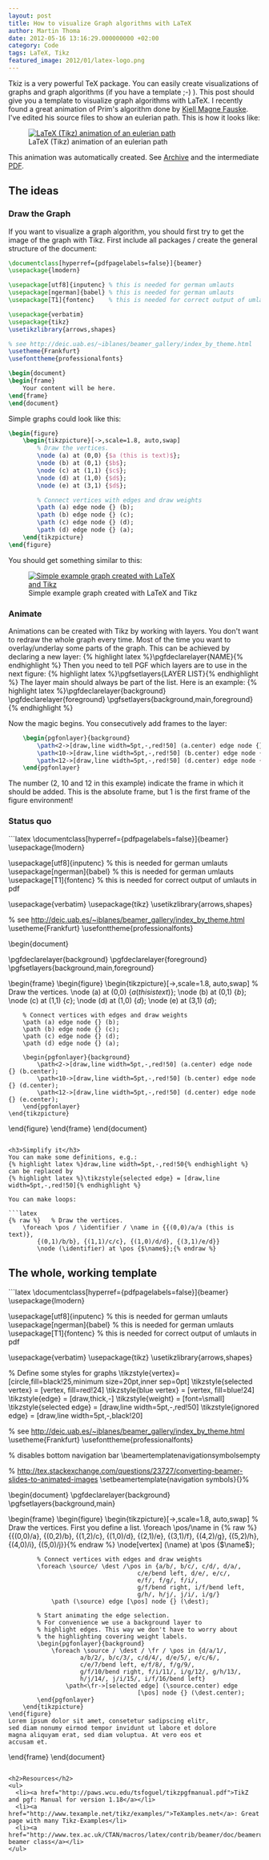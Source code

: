```yaml
---
layout: post
title: How to visualize Graph algorithms with LaTeX
author: Martin Thoma
date: 2012-05-16 13:16:29.000000000 +02:00
category: Code
tags: LaTeX, Tikz
featured_image: 2012/01/latex-logo.png
---
```

Tkiz is a very powerful TeX package. You can easily create visualizations of graphs and graph algorithms (if you have a template ;-) ). This post should give you a template to visualize graph algorithms with LaTeX.
I recently found a great animation of Prim's algorithm done by <a href="http://www.texample.net/tikz/examples/prims-algorithm/">Kjell Magne Fauske</a>. I've edited his source files to show an eulerian path. This is how it looks like:
<figure class="aligncenter">
            <a href="../images/2012/05/tikz-animation.gif"><img src="../images/2012/05/tikz-animation.gif" alt="LaTeX (Tikz) animation of an eulerian path" style="max-width:512px;max-height:228px" class="size-full wp-image-24611"/></a>
            <figcaption class="text-center">LaTeX (Tikz) animation of an eulerian path</figcaption>
        </figure>
This animation was automatically created. See <a href='../images/2012/05/LaTeX-example.zip'>Archive</a> and the intermediate <a href='../images/2012/05/tikz-animation.pdf'>PDF</a>.

<h2>The ideas</h2>
<h3>Draw the Graph</h3>
If you want to visualize a graph algorithm, you should first try to get the image of the graph with Tikz. 
First include all packages / create the general structure of the document:

```latex
\documentclass[hyperref={pdfpagelabels=false}]{beamer}
\usepackage{lmodern}

\usepackage[utf8]{inputenc} % this is needed for german umlauts
\usepackage[ngerman]{babel} % this is needed for german umlauts
\usepackage[T1]{fontenc}    % this is needed for correct output of umlauts in pdf

\usepackage{verbatim}
\usepackage{tikz}
\usetikzlibrary{arrows,shapes}

% see http://deic.uab.es/~iblanes/beamer_gallery/index_by_theme.html
\usetheme{Frankfurt}
\usefonttheme{professionalfonts}

\begin{document}
\begin{frame}
	Your content will be here.
\end{frame}
\end{document}
```

Simple graphs could look like this:

```latex
\begin{figure}
	\begin{tikzpicture}[->,scale=1.8, auto,swap]
		% Draw the vertices.
		\node (a) at (0,0) {$a (this is text)$};
		\node (b) at (0,1) {$b$};
		\node (c) at (1,1) {$c$};
		\node (d) at (1,0) {$d$};
		\node (e) at (3,1) {$d$};

		% Connect vertices with edges and draw weights
		\path (a) edge node {} (b);
		\path (b) edge node {} (c);
		\path (c) edge node {} (d);
		\path (d) edge node {} (a);
	\end{tikzpicture}
\end{figure}
```

You should get something similar to this:
<figure class="aligncenter">
            <a href="../images/2012/05/simple-example-graph-300x105.png"><img src="../images/2012/05/simple-example-graph-300x105.png" alt="Simple example graph created with LaTeX and Tikz" style="max-width:300px;max-height:105px" class="size-medium wp-image-24691"/></a>
            <figcaption class="text-center">Simple example graph created with LaTeX and Tikz</figcaption>
        </figure>

<h3>Animate</h3>
Animations can be created with Tikz by working with layers. You don't want to redraw the whole graph every time. Most of the time you want to overlay/underlay some parts of the graph. This can be achieved by declaring a new layer:
{% highlight latex %}\pgfdeclarelayer{NAME}{% endhighlight %}
Then you need to tell PGF which layers are to use in the next figure:
{% highlight latex %}\pgfsetlayers{LAYER LIST}{% endhighlight %}
The layer main should always be part of the list. Here is an example:
{% highlight latex %}\pgfdeclarelayer{background}
\pgfdeclarelayer{foreground}
\pgfsetlayers{background,main,foreground}{% endhighlight %}

Now the magic begins. You consecutively add frames to the layer:

```latex
	\begin{pgfonlayer}{background}
		\path<2->[draw,line width=5pt,-,red!50] (a.center) edge node {} (b.center);
		\path<10->[draw,line width=5pt,-,red!50] (b.center) edge node {} (d.center);
		\path<12->[draw,line width=5pt,-,red!50] (d.center) edge node {} (e.center);
	\end{pgfonlayer}
```

The number (2, 10 and 12 in this example) indicate the frame in which it should be added. This is the absolute frame, but 1 is the first frame of the figure environment!

<h3>Status quo</h3>
```latex
\documentclass[hyperref={pdfpagelabels=false}]{beamer}
\usepackage{lmodern}
 
\usepackage[utf8]{inputenc} % this is needed for german umlauts
\usepackage[ngerman]{babel} % this is needed for german umlauts
\usepackage[T1]{fontenc}    % this is needed for correct output of umlauts in pdf
 
\usepackage{verbatim}
\usepackage{tikz}
\usetikzlibrary{arrows,shapes}
 
% see http://deic.uab.es/~iblanes/beamer_gallery/index_by_theme.html
\usetheme{Frankfurt}
\usefonttheme{professionalfonts}
 
\begin{document}

\pgfdeclarelayer{background}
\pgfdeclarelayer{foreground}
\pgfsetlayers{background,main,foreground}

\begin{frame}
\begin{figure}
    \begin{tikzpicture}[->,scale=1.8, auto,swap]
        % Draw the vertices.
        \node (a) at (0,0) {$a (this is text)$};
        \node (b) at (0,1) {$b$};
        \node (c) at (1,1) {$c$};
        \node (d) at (1,0) {$d$};
		\node (e) at (3,1) {$d$};
 
        % Connect vertices with edges and draw weights
        \path (a) edge node {} (b);
        \path (b) edge node {} (c);
        \path (c) edge node {} (d);
        \path (d) edge node {} (a);

		\begin{pgfonlayer}{background}
			\path<2->[draw,line width=5pt,-,red!50] (a.center) edge node {} (b.center);
			\path<10->[draw,line width=5pt,-,red!50] (b.center) edge node {} (d.center);
			\path<12->[draw,line width=5pt,-,red!50] (d.center) edge node {} (e.center);
		\end{pgfonlayer}
    \end{tikzpicture}
\end{figure}
\end{frame}
\end{document}
```

<h3>Simplify it</h3>
You can make some definitions, e.g.:
{% highlight latex %}draw,line width=5pt,-,red!50{% endhighlight %}
can be replaced by
{% highlight latex %}\tikzstyle{selected edge} = [draw,line width=5pt,-,red!50]{% endhighlight %}

You can make loops:

```latex
{% raw %}	% Draw the vertices.
	\foreach \pos / \identifier / \name in {{(0,0)/a/a (this is text)}, 
		{(0,1)/b/b}, {(1,1)/c/c}, {(1,0)/d/d}, {(3,1)/e/d}}
		\node (\identifier) at \pos {$\name$};{% endraw %}
```


<h2>The whole, working template</h2>
```latex
\documentclass[hyperref={pdfpagelabels=false}]{beamer}
\usepackage{lmodern}

\usepackage[utf8]{inputenc} % this is needed for german umlauts
\usepackage[ngerman]{babel} % this is needed for german umlauts
\usepackage[T1]{fontenc}    % this is needed for correct output of umlauts in pdf

\usepackage{verbatim}
\usepackage{tikz}
\usetikzlibrary{arrows,shapes}

% Define some styles for graphs
\tikzstyle{vertex}=[circle,fill=black!25,minimum size=20pt,inner sep=0pt]
\tikzstyle{selected vertex} = [vertex, fill=red!24]
\tikzstyle{blue vertex} = [vertex, fill=blue!24]
\tikzstyle{edge} = [draw,thick,-]
\tikzstyle{weight} = [font=\small]
\tikzstyle{selected edge} = [draw,line width=5pt,-,red!50]
\tikzstyle{ignored edge} = [draw,line width=5pt,-,black!20]

% see http://deic.uab.es/~iblanes/beamer_gallery/index_by_theme.html
\usetheme{Frankfurt}
\usefonttheme{professionalfonts}

% disables bottom navigation bar
\beamertemplatenavigationsymbolsempty

% http://tex.stackexchange.com/questions/23727/converting-beamer-slides-to-animated-images
\setbeamertemplate{navigation symbols}{}%

\begin{document}
\pgfdeclarelayer{background}
\pgfsetlayers{background,main}

\begin{frame}
	\begin{figure}
		\begin{tikzpicture}[->,scale=1.8, auto,swap]
			% Draw the vertices. First you define a list.
			\foreach \pos/\name in {% raw %}{{(0,0)/a}, {(0,2)/b}, {(1,2)/c},
				                    {(1,0)/d}, {(2,1)/e}, {(3,1)/f}, 
									{(4,2)/g}, {(5,2)/h}, {(4,0)/i},
									{(5,0)/j}}{% endraw %}
				\node[vertex] (\name) at \pos {$\name$};

			% Connect vertices with edges and draw weights
			\foreach \source/ \dest /\pos in {a/b/, b/c/, c/d/, d/a/,
										c/e/bend left, d/e/, e/c/,
										e/f/, f/g/, f/i/,
										g/f/bend right, i/f/bend left,
										g/h/, h/j/, j/i/, i/g/}
				\path (\source) edge [\pos] node {} (\dest);

			% Start animating the edge selection. 
			% For convenience we use a background layer to 
			% highlight edges. This way we don't have to worry about 
			% the highlighting covering weight labels. 
			\begin{pgfonlayer}{background}
				\foreach \source / \dest / \fr / \pos in {d/a/1/,
						a/b/2/, b/c/3/, c/d/4/, d/e/5/, e/c/6/, 
						c/e/7/bend left, e/f/8/, f/g/9/,
						g/f/10/bend right, f/i/11/, i/g/12/, g/h/13/, 
						h/j/14/, j/i/15/, i/f/16/bend left}
				    \path<\fr->[selected edge] (\source.center) edge 
										[\pos] node {} (\dest.center);
			\end{pgfonlayer}
		\end{tikzpicture}
	\end{figure}
	Lorem ipsum dolor sit amet, consetetur sadipscing elitr, 
	sed diam nonumy eirmod tempor invidunt ut labore et dolore
	magna aliquyam erat, sed diam voluptua. At vero eos et 
	accusam et.
\end{frame}
\end{document}
```

<h2>Resources</h2>
<ul>
  <li><a href="http://paws.wcu.edu/tsfoguel/tikzpgfmanual.pdf">TikZ and pgf: Manual for version 1.18</a></li>
  <li><a href="http://www.texample.net/tikz/examples/">TeXamples.net</a>: Great page with many Tikz-Examples</li>
  <li><a href="http://www.tex.ac.uk/CTAN/macros/latex/contrib/beamer/doc/beameruserguide.pdf">The beamer class</a></li>
</ul>

